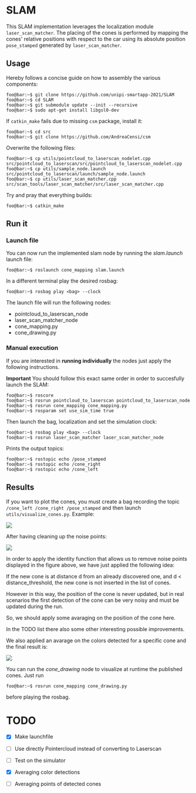 
# SLAM

This SLAM implementation leverages the localization module `laser_scan_matcher`. The placing of the cones is performed by mapping the cones' relative positions with respect to the car using its absolute position `pose_stamped` generated by `laser_scan_matcher`.

## Usage

<!--
The slam toolbox package can be downloaded at the following link [here](https://github.com/SteveMacenski/slam_toolbox)

It's important to note that the provided toolbox builds the map using a `sensor_msgs::LaserScan` but the LIDAR outputs data of type `sensor_msgs::PointCloud`.  

To address this iussue, we transform the point cloud into laser scan using the [`pointclod_to_laserscan package](http://wiki.ros.org/pointcloud_to_laserscan)
The slam toolbox listens for `LaserScan` messages on the topic specified in `slam_toolbox/config` in the param `scan_topic`.
-->

  

Hereby follows a concise guide on how to assembly the various components:

```console
foo@bar:~$ git clone https://github.com/unipi-smartapp-2021/SLAM
foo@bar:~$ cd SLAM
foo@bar:~$ git submodule update --init --recursive
foo@bar:~$ sudo apt-get install libgsl0-dev
```

If `catkin_make` fails due to missing `csm` package, install it:

```console
foo@bar:~$ cd src
foo@bar:~$ git clone https://github.com/AndreaCensi/csm
```

Overwrite the following files:

```console
foo@bar:~$ cp utils/pointcloud_to_laserscan_nodelet.cpp src/pointcloud_to_laserscan/src/pointcloud_to_laserscan_nodelet.cpp
foo@bar:~$ cp utils/sample_node.launch src/pointcloud_to_laserscan/launch/sample_node.launch
foo@bar:~$ cp utils/laser_scan_matcher.cpp src/scan_tools/laser_scan_matcher/src/laser_scan_matcher.cpp
```

Try and pray that everything builds:

```console
foo@bar:~$ catkin_make
```

## Run it

### Launch file
You can now run the implemented slam node by running the *slam.launch* launch file:
```console
foo@bar:~$ roslaunch cone_mapping slam.launch
```
In a different terminal play the desired rosbag:
```console
foo@bar:~$ rosbag play <bag> --clock
```

The launch file will run the following nodes:
- pointcloud_to_laserscan_node
- laser_scan_matcher_node
- cone_mapping.py
- cone_drawing.py

### Manual execution

If you are interested in **running individually** the nodes just apply the following instructions.

**Important** You should follow this exact same order in order to succesfully launch the SLAM:

```console
foo@bar:~$ roscore
foo@bar:~$ rosrun pointcloud_to_laserscan pointcloud_to_laserscan_node
foo@bar:~$ rosrun cone_mapping cone_mapping.py
foo@bar:~$ rosparam set use_sim_time true
```

Then launch the bag, localization and set the simulation clock:
```console
foo@bar:~$ rosbag play <bag> --clock
foo@bar:~$ rosrun laser_scan_matcher laser_scan_matcher_node
```

Prints the output topics:
```console
foo@bar:~$ rostopic echo /pose_stamped
foo@bar:~$ rostopic echo /cone_right
foo@bar:~$ rostopic echo /cone_left
``` 

## Results
  

If you want to plot the cones, you must create a bag recording the topic `/cone_left /cone_right /pose_stamped` and then launch `utils/visualize_cones.py`. Example:

![](imgs/track.png)  

After having cleaning up the noise points:

![](imgs/track_2.jpg)

In order to apply the identity function that allows us to remove noise points displayed in the figure above, we have just applied the following idea:

If the new cone is at distance d from an already discovered one, and d < distance_threshold,
the new cone is not inserted in the list of cones.

However in this way, the position of the cone is never updated, but in real scenarios the first detection of the cone can be very noisy and must be updated during the run.

So, we should apply some avaraging on the position of the cone here.

In the TODO list there also some other interesting possible improvements.  

We also applied an avarage on the colors detected for a specific cone and the final result is:

![](imgs/track_3.jpg)

You can run the *cone_drawing* node to visualize at runtime the published cones. Just run

```console
foo@bar:~$ rosrun cone_mapping cone_drawing.py
```
before playing the rosbag.
  
# TODO

- [X] Make launchfile
- [ ] Use directly Pointercloud instead of converting to Laserscan
- [ ] Test on the simulator
- [X] Averaging color detections
- [ ] Averaging points of detected cones

  

<!--

## slam-toolbox

**IMPORTANT** before doing anything change the branch to `noetic-devel`

Install dependencies with `rosdep install -q -y -r --from-paths src --ignore-src`

Install `apt install ros-noetic-slam-toolbox` if required.

## pointcloud-to-laserscan

**IMPORTANT** before doing anything change the branch to `lunar-devel`

Notice that `geometry2` is required to build this package. -->
